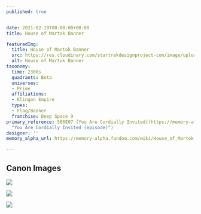 ```yaml
---
published: true


date: 2021-02-19T08:00:00+00:00
title: House of Martok Banner

featuredImg:
  title: House of Martok Banner
  src: https://res.cloudinary.com/startrekdesignproject-com/image/upload/v1613705681/HouseMartokBanner.png
  alt: House of Martok Banner
taxonomy:
  time: 2300s
  quadrants: Beta
  universes:
  - Prime
  affiliations:
  - Klingon Empire
  types:
  - Flag/Banner
  franchise: Deep Space 9
primary_reference: S06E07 [You Are Cordially Invited](https://memory-alpha.fandom.com/wiki/You_Are_Cordially_Invited_(episode)
  "You Are Cordially Invited (episode)")
designer: ''
memory_alpha_url: https://memory-alpha.fandom.com/wiki/House_of_Martok

---
```

## Canon Images

![](https://res.cloudinary.com/startrekdesignproject-com/image/upload/v1613705680/ds9_5_you_are_cordially_invited.jpg)

![](https://res.cloudinary.com/startrekdesignproject-com/image/upload/v1613705680/MartokBanner_ds9-you_are_cordially_invited.jpg)

![](https://res.cloudinary.com/startrekdesignproject-com/image/upload/v1613705680/ds9_3_you_are_cordially_invited.jpg)